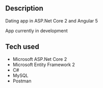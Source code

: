 ## Description
Dating app in ASP.Net Core 2 and Angular 5

App currently in development


## Tech used
- Microsoft ASP.Net Core 2
- Microsoft Entity Framework 2
- C#
- MySQL
- Postman
